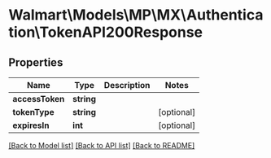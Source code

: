 # Walmart\Models\MP\MX\Authentication\TokenAPI200Response

## Properties

Name | Type | Description | Notes
------------ | ------------- | ------------- | -------------
**accessToken** | **string** |  |
**tokenType** | **string** |  | [optional]
**expiresIn** | **int** |  | [optional]


[[Back to Model list]](./) [[Back to API list]](../../../../../README.md#supported-apis) [[Back to README]](../../../../../README.md)
